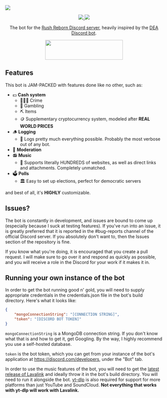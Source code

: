 <a href="https://github.com/BowDown097/RRBot">
	<img src="https://i.imgur.com/qAz3zEk.png" />
</a>
<p align="center">
    <a href="https://discord.gg/USpJnaaNap" alt="Discord">
        <img src="https://img.shields.io/discord/809485099238031420" />
    </a>
    <img src="https://img.shields.io/codefactor/grade/github/BowDown097/RRBot" />
</p>
<p align="center">The bot for the <a href="https://discord.gg/USpJnaaNap">Rush Reborn Discord server</a>, heavily inspired by the <a href="https://github.com/Asshley/DEA">DEA Discord bot</a>.</p>
<p align="center">
    <a href="https://discord.com/api/oauth2/authorize?client_id=817790099823525909&permissions=1392042404951&scope=bot">
        <img src="https://i.imgur.com/5qpaqiQ.png" width="248px" height="63px" />
    </a>
</p>

## Features
This bot is JAM-PACKED with features done like no other, such as:
- 💵 **Cash system**
    - 🕵🏻‍♂️ Crime
    - 🎲 Gambling
    - ⛏️ Items
    - 🪙 Supplementary cryptocurrency system, modeled after **REAL WORLD PRICES**
- 🪵 **Logging**
    - 📝 Logs pretty much everything possible. Probably the most verbose out of any bot.
- 🧹 **Moderation**
- 📻 **Music**
    - 🥇 Supports literally HUNDREDS of websites, as well as direct links and attachments. Completely unmatched.
- 🗳️ **Polls**
    - 🏛️ Easy to set up elections, perfect for democratic servers

and best of all, it's **HIGHLY** customizable.

## Issues?
The bot is constantly in development, and issues are bound to come up (especially because I suck at testing features). If you've run into an issue, it is greatly preferred that it is reported in the #bug-reports channel of the official Discord server. If you absolutely don't want to, then the Issues section of the repository is fine.

If you know what you're doing, it is encouraged that you create a pull request. I will make sure to go over it and respond as quickly as possible, and you will receive a role in the Discord for your work if it makes it in.

## Running your own instance of the bot
In order to get the bot running good n' gold, you will need to supply appropriate credentials in the credentials.json file in the bot's build directory. Here's what it looks like:
```json
{
    "mongoConnectionString": "[CONNECTION STRING]",
    "token": "[DISCORD BOT TOKEN]"
}
```

``mongoConnectionString`` is a MongoDB connection string. If you don't know what that is and how to get it, get Googling. By the way, I highly recommend you use a self-hosted database.

``token`` is the bot token, which you can get from your instance of the bot's application at https://discord.com/developers, under the "Bot" tab. 


In order to use the music features of the bot, you will need to get the [latest release of Lavalink](https://github.com/freyacodes/Lavalink/releases) and ideally throw it in the bot's build directory. You will need to run it alongside the bot. [yt-dlp](https://github.com/yt-dlp/yt-dlp) is also required for support for more platforms than just YouTube and SoundCloud. **Not everything that works with yt-dlp will work with Lavalink.**
